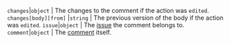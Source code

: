 `changes`|`object` | The changes to the comment if the action was `edited`.
`changes[body][from]` |`string` | The previous version of the body if the action was `edited`.
`issue`|`object` | The [issue](/v3/issues/) the comment belongs to.
`comment`|`object` | The [comment](/v3/issues/comments/) itself.
